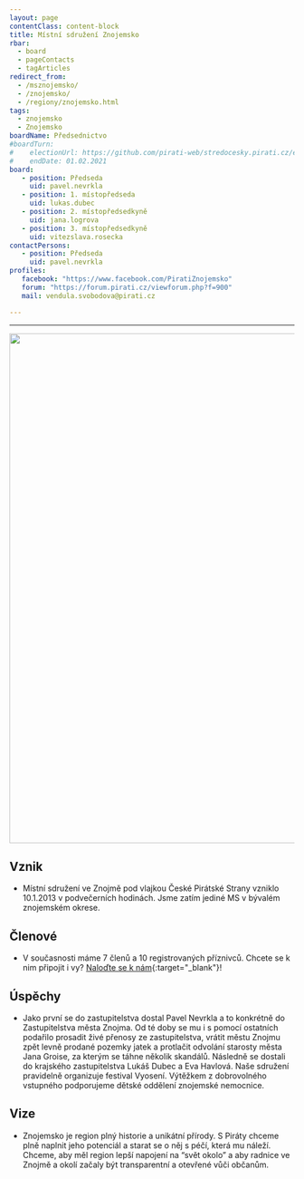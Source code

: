 ```yaml
---
layout: page
contentClass: content-block
title: Místní sdružení Znojemsko
rbar:
  - board
  - pageContacts
  - tagArticles
redirect_from:
  - /msznojemsko/
  - /znojemsko/
  - /regiony/znojemsko.html
tags:
  - znojemsko
  - Znojemsko
boardName: Předsednictvo
#boardTurn:
#    electionUrl: https://github.com/pirati-web/stredocesky.pirati.cz/edit/master/kladno/index.md
#    endDate: 01.02.2021
board:
   - position: Předseda
     uid: pavel.nevrkla
   - position: 1. místopředseda
     uid: lukas.dubec
   - position: 2. místopředsedkyně
     uid: jana.logrova
   - position: 3. místopředsedkyně
     uid: vitezslava.rosecka
contactPersons:
   - position: Předseda
     uid: pavel.nevrkla
profiles:
   facebook: "https://www.facebook.com/PiratiZnojemsko"
   forum: "https://forum.pirati.cz/viewforum.php?f=900"
   mail: vendula.svobodova@pirati.cz

---
```

<hr>
<img src="https://sucho.pirati.cz/assets/img/znojemsko.png" width="900">

## **Vznik**

- Místní sdružení ve Znojmě pod vlajkou České Pirátské Strany vzniklo 10.1.2013 v podvečerních hodinách. Jsme zatím jediné MS v bývalém znojemském okrese.

## **Členové**

- V současnosti máme 7 členů a 10 registrovaných příznivců. Chcete se k nim připojit i vy? [Naloďte se k nám](https://nalodeni.pirati.cz/){:target="_blank"}!

## **Úspěchy**

- Jako první se do zastupitelstva dostal Pavel Nevrkla a to konkrétně do Zastupitelstva města Znojma. Od té doby se mu i s pomocí ostatních podařilo prosadit živé přenosy ze zastupitelstva, vrátit městu Znojmu zpět levně prodané pozemky jatek a protlačit odvolání starosty města Jana Groise, za kterým se táhne několik skandálů. Následně se dostali do krajského zastupitelstva Lukáš Dubec a Eva Havlová. Naše sdružení pravidelně organizuje festival Vyosení. Výtěžkem z dobrovolného vstupného podporujeme dětské oddělení znojemské nemocnice.

## **Vize**

- Znojemsko je region plný historie a unikátní přírody. S Piráty chceme plně naplnit jeho potenciál a starat se o něj s péčí, která mu náleží. Chceme, aby měl region lepší napojení na “svět okolo” a aby radnice ve Znojmě a okolí začaly být transparentní a otevřené vůči občanům.
